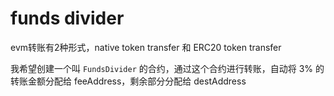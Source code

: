 # funds divider

evm转账有2种形式，native token transfer 和 ERC20 token transfer

我希望创建一个叫 `FundsDivider` 的合约，通过这个合约进行转账，自动将 3% 的转账金额分配给 feeAddress，剩余部分分配给 destAddress

